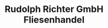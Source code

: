 ---
title: "Rudolph Richter GmbH Fliesenhandel"
url: /iserlohn/rudolph-richter-gmbh-fliesenhandel/
shop: Fliesen
---
